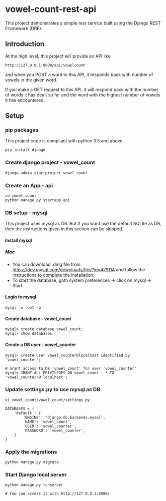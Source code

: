 # vowel-count-rest-api

This project demonstrates a simple rest service built using the Django REST
Framework (DRF).

## Introduction
At the high level, this project will provide an API like
 
```http://127.0.0.1:8000/api/vowelcount``` 

and when you POST a word to this API, it responds back with number of vowels in
the given word. 

If you make a GET request to this API, it will respond back 
with the number of words it has dealt so far and the word with the highest 
number of vowels it has encountered.

## Setup
### pip packages
This project code is compliant with python 3.5 and above.
```shell script
pip install django
```

### Create django project - vowel_count
```shell script
django-admin startproject vowel_count
```

### Create an App - api
```shell script
cd vowel_count
python manage.py startapp api
```

### DB setup - mysql
This project uses mysql as DB. But if you want use the default SQLite as DB,
then the instructions given in this section can be skipped.
 
#### Install mysql
##### Mac
- You can download .dmg file from https://dev.mysql.com/downloads/file/?id=479114
and follow the instructions to complete the installation.
- To start the database, goto system preferences -> click on mysql -> Start

#### Login to mysql
```shell script
mysql -u root -p
```
#### Create database - vowel_count
```shell script
mysql> create database vowel_count;
mysql> show databases;
```

#### Create a DB user - vowel_counter
```shell script
mysql> create user vowel_counter@localhost identified by 'vowel_counter';

# Grant access to DB 'vowel_count' for user 'vowel_counter'
mysql> GRANT ALL PRIVILEGES ON vowel_count . * TO 'vowel_counter'@'localhost'; 
```

### Update settings.py to use mysql as DB
```shell script
vi vowel_count/vowel_count/settings.py

DATABASES = {
    'default': {
        'ENGINE': 'django.db.backends.mysql',
        'NAME': 'vowel_count',
        'USER': 'vowel_counter',
        'PASSWORD': 'vowel_counter',
    }
}
```
###  Apply the migrations
```shell script
python manage.py migrate
```

### Start Django local server
```shell script
python manage.py runserver 

# You can access it with http://127.0.0.1:8000/
```